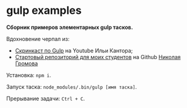 # gulp examples
**Сборник примеров элементарных gulp тасков.**

Вдохновение черпал из:
- [Скринкаст по Gulp](https://www.youtube.com/playlist?list=PLDyvV36pndZFLTE13V4qNWTZbeipNhCgQ) на Youtube Ильи Кантора;
- [Стартовый репозиторий для моих студентов](https://github.com/nicothin/epic_start-kit) на Github [Николая Громова](https://github.com/nicothin)

Установка: `npm i`.

Запуск таска: `node_modules/.bin/gulp [имя таска]`.

Прерывание задачи: `Ctrl + C`.
